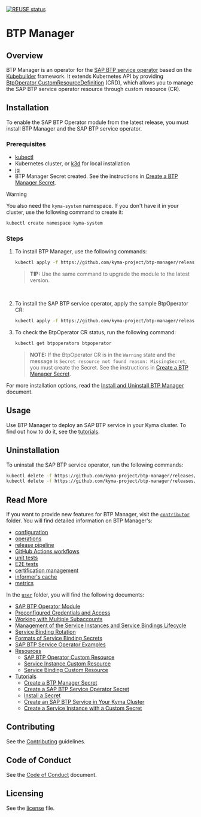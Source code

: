 [![REUSE status](https://api.reuse.software/badge/github.com/kyma-project/btp-manager)](https://api.reuse.software/info/github.com/kyma-project/btp-manager)

# BTP Manager

## Overview

BTP Manager is an operator for the [SAP BTP service operator](https://github.com/SAP/sap-btp-service-operator) based on the [Kubebuilder](https://github.com/kubernetes-sigs/kubebuilder) framework. It extends Kubernetes API by providing [BtpOperator CustomResourceDefinition](/config/crd/bases/operator.kyma-project.io_btpoperators.yaml) (CRD), which allows you to manage the SAP BTP service operator resource through custom resource (CR). 

## Installation

To enable the SAP BTP Operator module from the latest release, you must install BTP Manager and the SAP BTP service operator.

### Prerequisites

* [kubectl](https://kubernetes.io/docs/tasks/tools/install-kubectl/)
* Kubernetes cluster, or [k3d](https://k3d.io) for local installation
* [jq](https://github.com/stedolan/jq)
* BTP Manager Secret created. See the instructions in [Create a BTP Manager Secret](./docs/user/tutorials/04-10-create-btp-manager-secret.md).

> [!WARNING] 
> You also need the `kyma-system` namespace. If you don't have it in your cluster, use the following command to create it:
> ```bash
> kubectl create namespace kyma-system
> ```

### Steps
 
1. To install BTP Manager, use the following commands:

    ```bash
    kubectl apply -f https://github.com/kyma-project/btp-manager/releases/latest/download/btp-manager.yaml
    ```
    > **TIP:** Use the same command to upgrade the module to the latest version.

<br>

 2. To install the SAP BTP service operator, apply the sample BtpOperator CR:

    ```bash
    kubectl apply -f https://github.com/kyma-project/btp-manager/releases/latest/download/btp-operator-default-cr.yaml
    ```
3. To check the BtpOperator CR status, run the following command:
   ```sh
   kubectl get btpoperators btpoperator
   ```
   > **NOTE:**
   > If the BtpOperator CR is in the `Warning` state and the message is `Secret resource not found reason: MissingSecret`, you must create the Secret. See the instructions in [Create a BTP Manager Secret](./docs/user/tutorials/04-10-create-btp-manager-secret.md).

For more installation options, read the [Install and Uninstall BTP Manager](./docs/contributor/01-10-installation.md) document.

## Usage

Use BTP Manager to deploy an SAP BTP service in your Kyma cluster. To find out how to do it, see the [tutorials](./docs/user/tutorials/README.md).

## Uninstallation

To uninstall the SAP BTP service operator, run the following commands:
```sh
kubectl delete -f https://github.com/kyma-project/btp-manager/releases/latest/download/btp-operator-default-cr.yaml
kubectl delete -f https://github.com/kyma-project/btp-manager/releases/latest/download/btp-manager.yaml
```

## Read More

If you want to provide new features for BTP Manager, visit the [`contributor`](./docs/contributor) folder. You will find detailed information on BTP Manager's:

* [configuration](./docs/contributor/01-20-configuration.md)
* [operations](./docs/contributor/02-10-operations.md)
* [release pipeline](./docs/contributor/03-10-release.md)
* [GitHub Actions workflows](./docs/contributor/04-10-workflows.md)
* [unit tests](./docs/contributor/05-10-testing.md)
* [E2E tests](./docs/contributor/05-20-e2e_tests.md)
* [certification management](./docs/contributor/06-10-certs.md)
* [informer's cache](./docs/contributor/07-10-informer-cache.md)
* [metrics](./docs/contributor/08-10-metrics.md)

In the [`user`](./docs/user) folder, you will find the following documents:
* [SAP BTP Operator Module](./docs/user/README.md)
* [Preconfigured Credentials and Access](./docs/user/03-10-preconfigured-secret.md)
* [Working with Multiple Subaccounts](./docs//user/03-30-multitenancy.md)
* [Management of the Service Instances and Service Bindings Lifecycle](./docs//user/03-40-management-of-service-instances-and-bindings.md)
* [Service Binding Rotation](./docs//user/03-50-service-binding-rotation.md)
* [Formats of Service Binding Secrets](./docs//user/03-60-formatting-service-binding-secret.md)
* [SAP BTP Service Operator Examples](./docs/user/05-10-examples.md)
* [Resources](./docs/user/resources/README.md)
  * [SAP BTP Operator Custom Resource](./docs/user/resources/02-10-sap-btp-operator-cr.md)
  * [Service Instance Custom Resource](./docs/user/resources/02-20-service-instance-cr.md)
  * [Service Binding Custom Resource](./docs/user/resources/02-30-service-binding-cr.md)
* [Tutorials](./docs/user/tutorials/README.md)
  * [Create a BTP Manager Secret](./docs/user/tutorials/04-10-create-btp-manager-secret.md)
  * [Create a SAP BTP Service Operator Secret](./docs/user/tutorials/04-20-create-btp-service-operator-secret.md)
  * [Install a Secret](./docs/user/tutorials/04-30-install-secret.md)
  * [Create an SAP BTP Service in Your Kyma Cluster](./docs/user/tutorials/04-40-deploy-service-in-cluster.md)
  * [Create a Service Instance with a Custom Secret](./docs/user/tutorials/04-50-create-service-instance-with-custom-secret.md)

## Contributing
<!--- mandatory section - do not change this! --->

See the [Contributing](CONTRIBUTING.md) guidelines.

## Code of Conduct
<!--- mandatory section - do not change this! --->

See the [Code of Conduct](CODE_OF_CONDUCT.md) document.

## Licensing
<!--- mandatory section - do not change this! --->

See the [license](./LICENSE) file.
